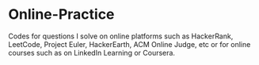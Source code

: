 # Online-Practice

Codes for questions I solve on online platforms such as HackerRank, LeetCode, Project Euler, HackerEarth, ACM Online Judge, etc or for online courses such as on LinkedIn Learning or Coursera.

